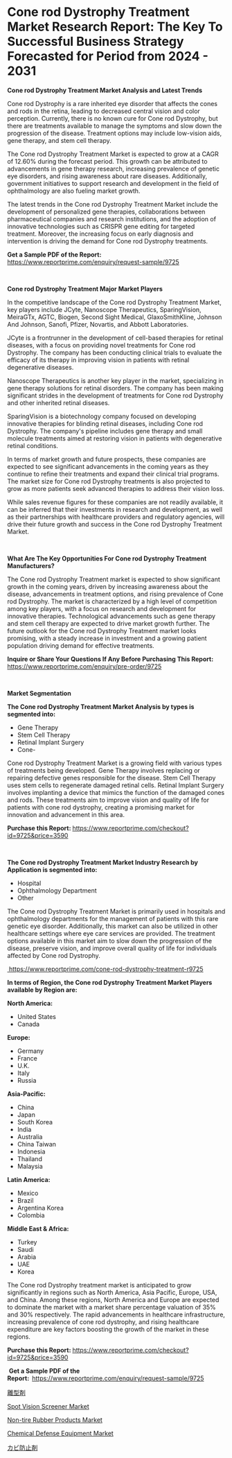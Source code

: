 <p><h1>Cone rod Dystrophy Treatment Market Research Report: The Key To Successful Business Strategy Forecasted for Period from 2024 - 2031</h1></p><p><strong>Cone rod Dystrophy Treatment Market Analysis and Latest Trends</strong></p>
<p><p>Cone rod Dystrophy is a rare inherited eye disorder that affects the cones and rods in the retina, leading to decreased central vision and color perception. Currently, there is no known cure for Cone rod Dystrophy, but there are treatments available to manage the symptoms and slow down the progression of the disease. Treatment options may include low-vision aids, gene therapy, and stem cell therapy.</p><p>The Cone rod Dystrophy Treatment Market is expected to grow at a CAGR of 12.60% during the forecast period. This growth can be attributed to advancements in gene therapy research, increasing prevalence of genetic eye disorders, and rising awareness about rare diseases. Additionally, government initiatives to support research and development in the field of ophthalmology are also fueling market growth.</p><p>The latest trends in the Cone rod Dystrophy Treatment Market include the development of personalized gene therapies, collaborations between pharmaceutical companies and research institutions, and the adoption of innovative technologies such as CRISPR gene editing for targeted treatment. Moreover, the increasing focus on early diagnosis and intervention is driving the demand for Cone rod Dystrophy treatments.</p></p>
<p><strong>Get a Sample PDF of the Report:&nbsp;</strong> <a href="https://www.reportprime.com/enquiry/request-sample/9725">https://www.reportprime.com/enquiry/request-sample/9725</a></p>
<p>&nbsp;</p>
<p><strong>Cone rod Dystrophy Treatment Major Market Players</strong></p>
<p><p>In the competitive landscape of the Cone rod Dystrophy Treatment Market, key players include JCyte, Nanoscope Therapeutics, SparingVision, MeiraGTx, AGTC, Biogen, Second Sight Medical, GlaxoSmithKline, Johnson And Johnson, Sanofi, Pfizer, Novartis, and Abbott Laboratories. </p><p>JCyte is a frontrunner in the development of cell-based therapies for retinal diseases, with a focus on providing novel treatments for Cone rod Dystrophy. The company has been conducting clinical trials to evaluate the efficacy of its therapy in improving vision in patients with retinal degenerative diseases.</p><p>Nanoscope Therapeutics is another key player in the market, specializing in gene therapy solutions for retinal disorders. The company has been making significant strides in the development of treatments for Cone rod Dystrophy and other inherited retinal diseases.</p><p>SparingVision is a biotechnology company focused on developing innovative therapies for blinding retinal diseases, including Cone rod Dystrophy. The company's pipeline includes gene therapy and small molecule treatments aimed at restoring vision in patients with degenerative retinal conditions.</p><p>In terms of market growth and future prospects, these companies are expected to see significant advancements in the coming years as they continue to refine their treatments and expand their clinical trial programs. The market size for Cone rod Dystrophy treatments is also projected to grow as more patients seek advanced therapies to address their vision loss.</p><p>While sales revenue figures for these companies are not readily available, it can be inferred that their investments in research and development, as well as their partnerships with healthcare providers and regulatory agencies, will drive their future growth and success in the Cone rod Dystrophy Treatment Market.</p></p>
<p>&nbsp;</p>
<p><strong>What Are The Key Opportunities For Cone rod Dystrophy Treatment Manufacturers?</strong></p>
<p><p>The Cone rod Dystrophy Treatment market is expected to show significant growth in the coming years, driven by increasing awareness about the disease, advancements in treatment options, and rising prevalence of Cone rod Dystrophy. The market is characterized by a high level of competition among key players, with a focus on research and development for innovative therapies. Technological advancements such as gene therapy and stem cell therapy are expected to drive market growth further. The future outlook for the Cone rod Dystrophy Treatment market looks promising, with a steady increase in investment and a growing patient population driving demand for effective treatments.</p></p>
<p><strong>Inquire or Share Your Questions If Any Before Purchasing This Report:</strong> <a href="https://www.reportprime.com/enquiry/pre-order/9725">https://www.reportprime.com/enquiry/pre-order/9725</a></p>
<p>&nbsp;</p>
<p><strong>Market Segmentation</strong></p>
<p><strong>The Cone rod Dystrophy Treatment Market Analysis by types is segmented into:</strong></p>
<p><ul><li>Gene Therapy</li><li>Stem Cell Therapy</li><li>Retinal Implant Surgery</li><li>Cone-</li></ul></p>
<p><p>Cone rod Dystrophy Treatment Market is a growing field with various types of treatments being developed. Gene Therapy involves replacing or repairing defective genes responsible for the disease. Stem Cell Therapy uses stem cells to regenerate damaged retinal cells. Retinal Implant Surgery involves implanting a device that mimics the function of the damaged cones and rods. These treatments aim to improve vision and quality of life for patients with cone rod dystrophy, creating a promising market for innovation and advancement in this area.</p></p>
<p><strong>Purchase this Report:&nbsp;</strong><a href="https://www.reportprime.com/checkout?id=9725&price=3590">https://www.reportprime.com/checkout?id=9725&price=3590</a></p>
<p>&nbsp;</p>
<p><strong>The Cone rod Dystrophy Treatment Market Industry Research by Application is segmented into:</strong></p>
<p><ul><li>Hospital</li><li>Ophthalmology Department</li><li>Other</li></ul></p>
<p><p>The Cone rod Dystrophy Treatment Market is primarily used in hospitals and ophthalmology departments for the management of patients with this rare genetic eye disorder. Additionally, this market can also be utilized in other healthcare settings where eye care services are provided. The treatment options available in this market aim to slow down the progression of the disease, preserve vision, and improve overall quality of life for individuals affected by Cone rod Dystrophy.</p></p>
<p><a href="https://www.reportprime.com/cone-rod-dystrophy-treatment-r9725">&nbsp;https://www.reportprime.com/cone-rod-dystrophy-treatment-r9725</a></p>
<p><strong>In terms of Region, the Cone rod Dystrophy Treatment Market Players available by Region are:</strong></p>
<p>
    <p> <strong> North America: </strong>
        <ul>
            <li>United States</li>
            <li>Canada</li>
        </ul>
        </p> 
    <p> <strong> Europe: </strong>
        <ul>
            <li>Germany</li>
            <li>France</li>
            <li>U.K.</li>
            <li>Italy</li>
            <li>Russia</li>
        </ul>
        </p> 
    <p> <strong> Asia-Pacific: </strong>
        <ul>
            <li>China</li>
            <li>Japan</li>
            <li>South Korea</li>
            <li>India</li>
            <li>Australia</li>
            <li>China Taiwan</li>
            <li>Indonesia</li>
            <li>Thailand</li>
            <li>Malaysia</li>
        </ul>
        </p> 
    <p> <strong> Latin America: </strong>
        <ul>
            <li>Mexico</li>
            <li>Brazil</li>
            <li>Argentina Korea</li>
            <li>Colombia</li>
        </ul>
        </p> 
    <p> <strong> Middle East & Africa: </strong>
        <ul>
            <li>Turkey</li>
            <li>Saudi</li>
            <li>Arabia</li>
            <li>UAE</li>
            <li>Korea</li>
        </ul>
    </p>
    </p>
<p><p>The Cone rod Dystrophy treatment market is anticipated to grow significantly in regions such as North America, Asia Pacific, Europe, USA, and China. Among these regions, North America and Europe are expected to dominate the market with a market share percentage valuation of 35% and 30% respectively. The rapid advancements in healthcare infrastructure, increasing prevalence of cone rod dystrophy, and rising healthcare expenditure are key factors boosting the growth of the market in these regions.</p></p>
<p><strong>Purchase this Report: </strong><a href="https://www.reportprime.com/checkout?id=9725&price=3590">https://www.reportprime.com/checkout?id=9725&price=3590</a></p>
<p>&nbsp;<strong>Get a Sample PDF of the Report:&nbsp;&nbsp;</strong><a href="https://www.reportprime.com/enquiry/request-sample/9725">https://www.reportprime.com/enquiry/request-sample/9725</a></p>
<p><strong></strong></p>
<p><p><a href="https://github.com/decker5351/Market-Research-Report-List-1/blob/main/742997678862.md">離型剤</a></p><p><a href="https://github.com/MaraKoelpin2023/Market-Research-Report-List-1/blob/main/spot-vision-screener-market.md">Spot Vision Screener Market</a></p><p><a href="https://www.linkedin.com/pulse/non-tire-rubber-products-market-insights-players-forecast-4zpze">Non-tire Rubber Products Market</a></p><p><a href="https://issuu.com/reportprime-2/docs/chemical-defense-equipment-market-size-2030.pptx">Chemical Defense Equipment Market</a></p><p><a href="https://github.com/KaydenJohns1964/Market-Research-Report-List-1/blob/main/172088778861.md">カビ防止剤</a></p></p>
